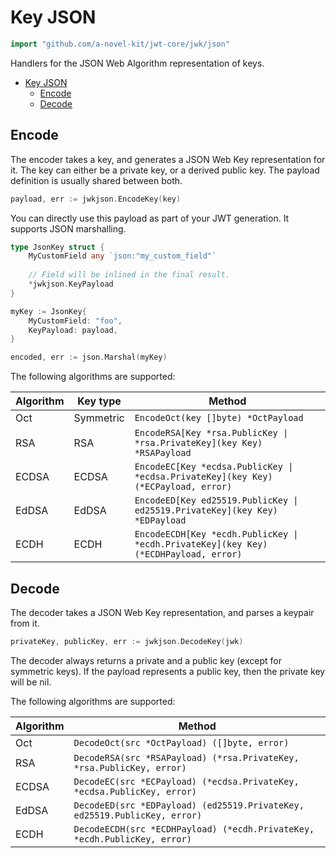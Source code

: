 # Key JSON

```go
import "github.com/a-novel-kit/jwt-core/jwk/json"
```

Handlers for the JSON Web Algorithm representation of keys.

- [Key JSON](#key-json)
  - [Encode](#encode)
  - [Decode](#decode)

## Encode

The encoder takes a key, and generates a JSON Web Key representation for it.
The key can either be a private key, or a derived public key. The payload definition is usually
shared between both.

```go
payload, err := jwkjson.EncodeKey(key)
```

You can directly use this payload as part of your JWT generation. It supports JSON marshalling.

```go
type JsonKey struct {
	MyCustomField any `json:"my_custom_field"`
	
	// Field will be inlined in the final result.
	*jwkjson.KeyPayload
}

myKey := JsonKey{
	MyCustomField: "foo",
	KeyPayload: payload,
}

encoded, err := json.Marshal(myKey)
```

The following algorithms are supported:

| Algorithm | Key type  | Method                                                                               |
|-----------|-----------|--------------------------------------------------------------------------------------|
| Oct       | Symmetric | `EncodeOct(key []byte) *OctPayload`                                                  |
| RSA       | RSA       | `EncodeRSA[Key *rsa.PublicKey \| *rsa.PrivateKey](key Key) *RSAPayload`              |
| ECDSA     | ECDSA     | `EncodeEC[Key *ecdsa.PublicKey \| *ecdsa.PrivateKey](key Key) (*ECPayload, error)`   |
| EdDSA     | EdDSA     | `EncodeED[Key ed25519.PublicKey \| ed25519.PrivateKey](key Key) *EDPayload`          |
| ECDH      | ECDH      | `EncodeECDH[Key *ecdh.PublicKey \| *ecdh.PrivateKey](key Key) (*ECDHPayload, error)` |

## Decode

The decoder takes a JSON Web Key representation, and parses a keypair from it.

```go
privateKey, publicKey, err := jwkjson.DecodeKey(jwk)
```

The decoder always returns a private and a public key (except for symmetric keys). If the payload
represents a public key, then the private key will be nil.

The following algorithms are supported:

| Algorithm | Method                                                                      |
|-----------|-----------------------------------------------------------------------------|
| Oct       | `DecodeOct(src *OctPayload) ([]byte, error)`                                |
| RSA       | `DecodeRSA(src *RSAPayload) (*rsa.PrivateKey, *rsa.PublicKey, error)`       |
| ECDSA     | `DecodeEC(src *ECPayload) (*ecdsa.PrivateKey, *ecdsa.PublicKey, error)`     |
| EdDSA     | `DecodeED(src *EDPayload) (ed25519.PrivateKey, ed25519.PublicKey, error)`   |
| ECDH      | `DecodeECDH(src *ECDHPayload) (*ecdh.PrivateKey, *ecdh.PublicKey, error)`   |
